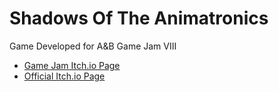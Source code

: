 # Shadows Of The Animatronics

Game Developed for A&B Game Jam VIII

- [Game Jam Itch.io Page](https://itch.io/jam/ab-game-jam-viii)
- [Official Itch.io Page](https://kokoapo.itch.io/shadows-of-the-animatronics) 